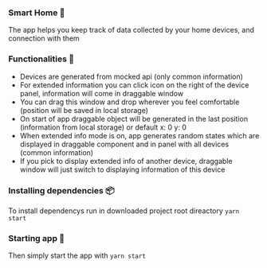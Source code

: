 ### Smart Home 🏡

The app helps you keep track of data collected by your home devices, and connection with them

### Functionalities 📲

-   Devices are generated from mocked api (only common information)
-   For extended information you can click icon on the right of the device panel, information will come in draggable window
-   You can drag this window and drop wherever you feel comfortable (position will be saved in local storage)
-   On start of app draggable object will be generated in the last position (information from local storage) or default x: 0 y: 0
-   When extended info mode is on, app generates random states which are displayed in draggable component and in panel with all devices (common information)
-   If you pick to display extended info of another device, draggable window will just switch to displaying information of this device

### Installing dependencies 📦

To install dependencys run in downloaded project root direactory `yarn start`

### Starting app 🚀

Then simply start the app with `yarn start`
